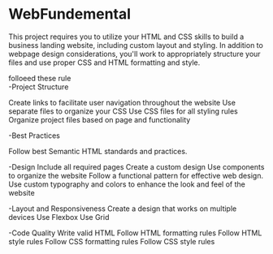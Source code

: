 # WebFundemental
This project requires you to utilize your HTML and CSS skills to build a business landing website, including custom layout and styling. In addition to webpage design considerations, you'll work to appropriately structure your files and use proper CSS and HTML formatting and style.

folloeed these rule  
-Project Structure

Create links to facilitate user navigation throughout the website
Use separate files to organize your CSS
Use CSS files for all styling rules
Organize project files based on page and functionality

-Best Practices

Follow best Semantic HTML standards and practices.

-Design
Include all required pages
Create a custom design
Use components to organize the website
Follow a functional pattern for effective web design.
Use custom typography and colors to enhance the look and feel of the website

-Layout and Responsiveness
Create a design that works on multiple devices
Use Flexbox
Use Grid

-Code Quality
Write valid HTML
Follow HTML formatting rules
Follow HTML style rules
Follow CSS formatting rules
Follow CSS style rules
